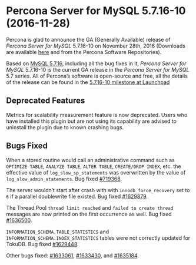 # Percona Server for MySQL 5.7.16-10 (2016-11-28)

Percona is glad to announce the GA (Generally Available) release of *Percona Server for MySQL* 5.7.16-10 on November 28th, 2016 (Downloads are available [here](http://www.percona.com/downloads/Percona-Server-5.7/Percona-Server-5.7.16-10/)
and from the Percona Software Repositories).

Based on [MySQL 5.7.16](http://dev.mysql.com/doc/relnotes/mysql/5.7/en/news-5-7-16.html), including
all the bug fixes in it, *Percona Server for MySQL* 5.7.16-10 is the current GA release
in the *Percona Server for MySQL* 5.7 series. All of Percona’s software is open-source
and free, all the details of the release can be found in the [5.7.16-10
milestone at Launchpad](https://launchpad.net/percona-server/+milestone/5.7.16-10)

## Deprecated Features

Metrics for scalability measurement feature is now deprecated. Users who have
installed this plugin but are not using its capability are advised to
uninstall the plugin due to known crashing bugs.

## Bugs Fixed

When a stored routine would call an administrative command such as
`OPTIMIZE TABLE`, `ANALYZE TABLE`, `ALTER TABLE`, `CREATE/DROP INDEX`,
etc. the effective value of `log_slow_sp_statements` was overwritten
by the value of `log_slow_admin_statements`. Bug fixed
[#719368](https://bugs.launchpad.net/percona-server/+bug/719368).

The server wouldn’t start after crash with with `innodb_force_recovery`
set to `6` if a parallel doublewrite file existed. Bug fixed [#1629879](https://bugs.launchpad.net/percona-server/+bug/1629879).

The Thread Pool `thread limit reached` and `failed to create thread`
messages are now printed on the first occurrence as well. Bug fixed
[#1636500](https://bugs.launchpad.net/percona-server/+bug/1636500).

`INFORMATION_SCHEMA.TABLE_STATISTICS` and `INFORMATION_SCHEMA.INDEX_STATISTICS`
tables were not correctly updated
for TokuDB. Bug fixed [#1629448](https://bugs.launchpad.net/percona-server/+bug/1629448).

Other bugs fixed: [#1633061](https://bugs.launchpad.net/percona-server/+bug/1633061), [#1633430](https://bugs.launchpad.net/percona-server/+bug/1633430), and [#1635184](https://bugs.launchpad.net/percona-server/+bug/1635184).
